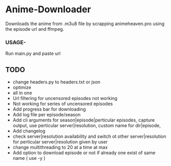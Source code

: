 # Anime-Downloader

Downloads the anime from .m3u8 file by scrapping animeheaven.pro using the episode url and ffmpeg.

### USAGE-

Run main.py and paste url

## TODO

*    change headers.py to headers.txt or json
*    optimize
*    all in one
*    Url filtering for uncensored episodes not working
*    Not working for series of uncensored episodes
*    Add progress bar for downloading
*    Add log file per episode/season
*    Add cli arguments for season|episode|perticular episodes, capture output, use perticular server|resolution, custom name for dir|episode, 
*    Add changelog
*    check server|resolution availability and switch ot other server|resolution for perticular server|resolution given by user
*    change multithreading to 20 at a time at max
*    Add option to download episode or not if already one exist of same name ( use -y )
